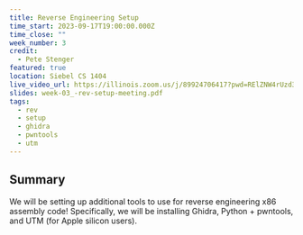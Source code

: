 ```yaml
---
title: Reverse Engineering Setup
time_start: 2023-09-17T19:00:00.000Z
time_close: ""
week_number: 3
credit:
  - Pete Stenger
featured: true
location: Siebel CS 1404
live_video_url: https://illinois.zoom.us/j/89924706417?pwd=RElZNW4rUzd3aUNlOVdHbG96TDA1QT09
slides: week-03_-rev-setup-meeting.pdf
tags:
  - rev
  - setup
  - ghidra
  - pwntools
  - utm
---
```

## S﻿ummary

W﻿e will be setting up additional tools to use for reverse engineering x86 assembly code! Specifically, we will be installing Ghidra, Python + pwntools, and UTM (for Apple silicon users).